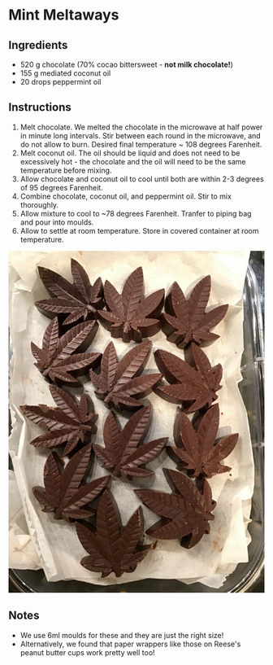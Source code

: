 # Mint Meltaways

## Ingredients
- 520 g chocolate (70% cocao bittersweet - **not milk chocolate!**)
- 155 g mediated coconut oil
- 20 drops peppermint oil

## Instructions
1. Melt chocolate. We melted the chocolate in the microwave at half power in minute long intervals. Stir between each round in the microwave, and do not allow to burn. Desired final temperature ~ 108 degrees Farenheit.
2. Melt coconut oil. The oil should be liquid and does not need to be excessively hot - the chocolate and the oil will need to be the same temperature before mixing.
3. Allow chocolate and coconut oil to cool until both are within 2-3 degrees of 95 degrees Farenheit.
4. Combine chocolate, coconut oil, and peppermint oil. Stir to mix thoroughly. 
5. Allow mixture to cool to ~78 degrees Farenheit. Tranfer to piping bag and pour into moulds.
6. Allow to settle at room temperature. Store in covered container at room temperature.

![Leaf mould chocolates](media/moulded_leaves.JPG)

## Notes
- We use 6ml moulds for these and they are just the right size! 
- Alternatively, we found that paper wrappers like those on Reese's peanut butter cups work pretty well too!
